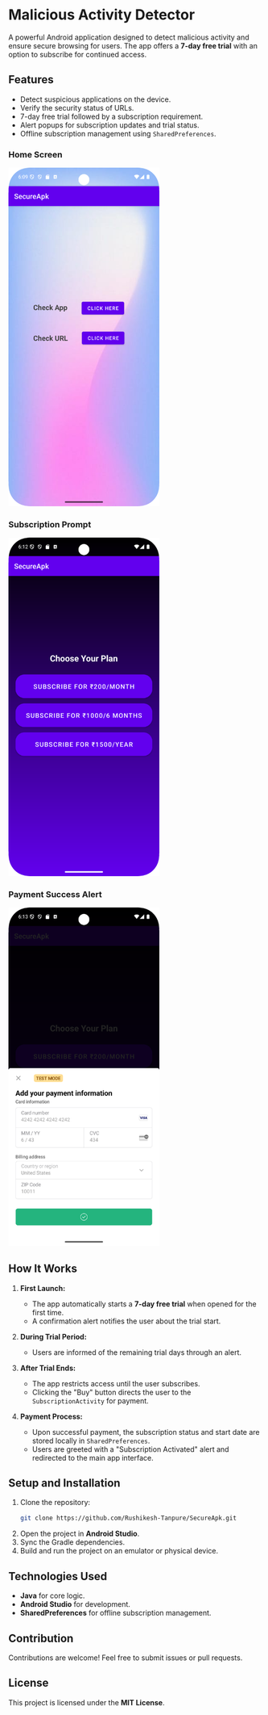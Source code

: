 # Malicious Activity Detector

A powerful Android application designed to detect malicious activity and ensure secure browsing for users. The app offers a **7-day free trial** with an option to subscribe for continued access.

## Features

- Detect suspicious applications on the device.
- Verify the security status of URLs.
- 7-day free trial followed by a subscription requirement.
- Alert popups for subscription updates and trial status.
- Offline subscription management using `SharedPreferences`.



### Home Screen
<img src="images/home.png" alt="Home Screen" width="300"/>

### Subscription Prompt
<img src="images/subscription.png" alt="Subscription Prompt" width="300"/>

### Payment Success Alert
<img src="images/payment.png" alt="Payment Success Alert" width="300"/>


## How It Works

1. **First Launch:**

   - The app automatically starts a **7-day free trial** when opened for the first time.
   - A confirmation alert notifies the user about the trial start.

2. **During Trial Period:**

   - Users are informed of the remaining trial days through an alert.

3. **After Trial Ends:**

   - The app restricts access until the user subscribes.
   - Clicking the "Buy" button directs the user to the `SubscriptionActivity` for payment.

4. **Payment Process:**

   - Upon successful payment, the subscription status and start date are stored locally in `SharedPreferences`.
   - Users are greeted with a "Subscription Activated" alert and redirected to the main app interface.

## Setup and Installation

1. Clone the repository:
   ```sh
   git clone https://github.com/Rushikesh-Tanpure/SecureApk.git
   ```
2. Open the project in **Android Studio**.
3. Sync the Gradle dependencies.
4. Build and run the project on an emulator or physical device.

## Technologies Used

- **Java** for core logic.
- **Android Studio** for development.
- **SharedPreferences** for offline subscription management.

## Contribution

Contributions are welcome! Feel free to submit issues or pull requests.

## License

This project is licensed under the **MIT License**.

